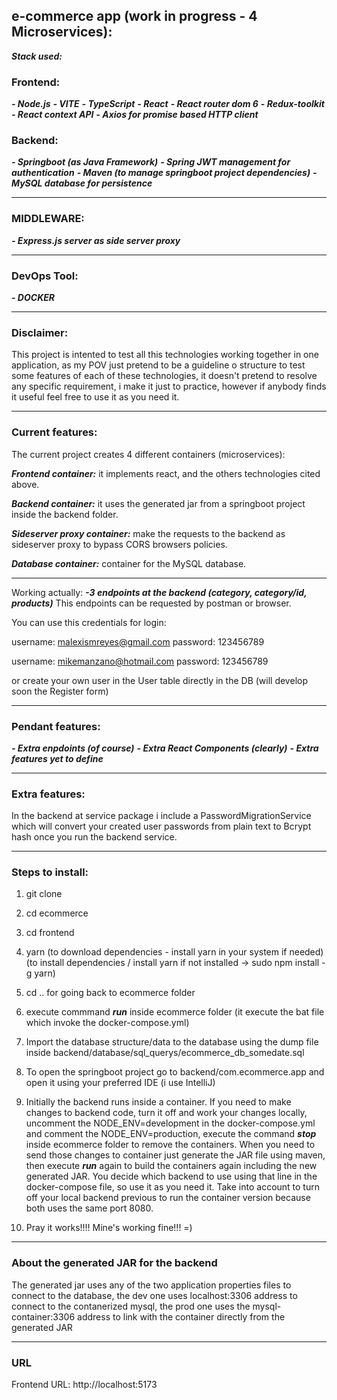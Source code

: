 
## e-commerce app (work in progress - 4 Microservices):

***Stack used:***

### Frontend:

***- Node.js***
***- VITE***
***- TypeScript***
***- React***
***- React router dom 6***
***- Redux-toolkit***
***- React context API***
***- Axios for promise based HTTP client***


### Backend:

***- Springboot (as Java Framework)***
***- Spring JWT management for authentication***
***- Maven (to manage springboot project dependencies)***
***- MySQL database for persistence***

***
### MIDDLEWARE:

***- Express.js server as side server proxy***

***

### DevOps Tool:

***- DOCKER***


***

### Disclaimer:  
This project is intented to test all this technologies working together in one application, as my POV just pretend to be a guideline o structure to test some features of each of these technologies, it doesn't pretend to resolve any specific requirement, i make it just to practice, however if anybody finds it useful feel free to use it as you need it.
***


### Current features:
The current project creates 4 different containers (microservices):

***Frontend container:*** it implements react, and the others technologies cited above.

***Backend container:*** it uses the generated jar from a springboot project inside the backend folder.

***Sideserver proxy container:*** make the requests to the backend as sideserver proxy to bypass CORS browsers policies.

***Database container:*** container for the MySQL database.

***

Working actually:
	***-3 endpoints at the backend (category, category/id, products)***
This endpoints can be requested by postman or browser. 

You can use this credentials for login:

username: malexismreyes@gmail.com
password: 123456789

username: mikemanzano@hotmail.com
password: 123456789

or create your own user in the User table directly in the DB (will develop soon the Register form)

***

### Pendant features:

***- Extra enpdoints (of course)***
***- Extra React Components (clearly)***
***- Extra features yet to define***
	
***

### Extra features:
In the backend at service package i include a PasswordMigrationService which will convert your created user passwords from plain text to Bcrypt hash once you run the backend service.

***

### Steps to install:

1)  git clone  

2)  cd ecommerce

3) cd frontend 

4) yarn (to download dependencies - install yarn in your system if needed) (to install dependencies / install yarn if not installed -> sudo npm install -g yarn)

5) cd .. for going back to ecommerce folder

6) execute commmand ***run*** inside ecommerce folder (it execute the bat file which invoke the docker-compose.yml)

7) Import the database structure/data to the database using the dump file inside backend/database/sql_querys/ecommerce_db_somedate.sql

8) To open the springboot project go to backend/com.ecommerce.app and open it using your preferred IDE (i use IntelliJ) 

9) Initially the backend runs inside a container. If you need to make changes to backend code, turn it off and work your changes locally, uncomment the NODE_ENV=development in the docker-compose.yml and comment the  NODE_ENV=production, execute the command ***stop*** inside ecommerce folder to remove the containers. When you need to send those changes to container just generate the JAR file using maven,  then execute ***run*** again to build the containers again including the new generated JAR. You decide which backend to use using that line in the docker-compose file, so use it as you need it. Take into account to turn off your local backend previous to run the container version because both uses the same port 8080.

10) Pray it works!!!! Mine's working fine!!! =)


***

### About the generated JAR for the backend

The generated jar uses any of the two application properties files to connect to the database, the dev one uses localhost:3306 address to connect to the contanerized mysql, the prod one uses the mysql-container:3306 address to link with the container directly from the generated JAR

***

### URL

Frontend URL: http://localhost:5173
